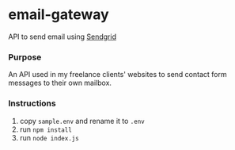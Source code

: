# email-gateway
API to send email using [Sendgrid](https://sendgrid.com)

### Purpose
An API used in my freelance clients' websites to send contact form messages to their own mailbox.

### Instructions
1.  copy `sample.env` and rename it to `.env`
1.  run `npm install`
1.  run `node index.js`
